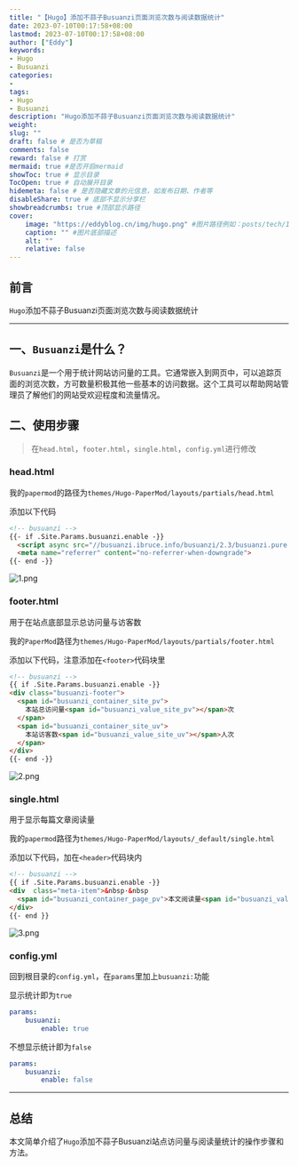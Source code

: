 ```yaml
---
title: "【Hugo】添加不蒜子Busuanzi页面浏览次数与阅读数据统计"
date: 2023-07-10T00:17:58+08:00
lastmod: 2023-07-10T00:17:58+08:00
author: ["Eddy"]
keywords: 
- Hugo
- Busuanzi
categories: 
- 
tags: 
- Hugo
- Busuanzi
description: "Hugo添加不蒜子Busuanzi页面浏览次数与阅读数据统计"
weight:
slug: ""
draft: false # 是否为草稿
comments: false
reward: false # 打赏
mermaid: true #是否开启mermaid
showToc: true # 显示目录
TocOpen: true # 自动展开目录
hidemeta: false # 是否隐藏文章的元信息，如发布日期、作者等
disableShare: true # 底部不显示分享栏
showbreadcrumbs: true #顶部显示路径
cover:
    image: "https://eddyblog.cn/img/hugo.png" #图片路径例如：posts/tech/123/123.png
    caption: "" #图片底部描述
    alt: ""
    relative: false
---
```

## 前言

`Hugo`添加不蒜子Busuanzi页面浏览次数与阅读数据统计 

---

## 一、`Busuanzi`是什么？

`Busuanzi`是一个用于统计网站访问量的工具。它通常嵌入到网页中，可以追踪页面的浏览次数，方可数量积极其他一些基本的访问数据。这个工具可以帮助网站管理员了解他们的网站受欢迎程度和流量情况。

## 二、使用步骤

> 在`head.html`，`footer.html`，`single.html`，`config.yml`进行修改

### head.html

我的`papermod`的路径为`themes/Hugo-PaperMod/layouts/partials/head.html`

添加以下代码

```HTML
<!-- busuanzi -->
{{- if .Site.Params.busuanzi.enable -}}
  <script async src="//busuanzi.ibruce.info/busuanzi/2.3/busuanzi.pure.mini.js"></script>
  <meta name="referrer" content="no-referrer-when-downgrade">
{{- end -}}
```

![1.png](https://cdn.jsdelivr.net/gh/EddyCliff/ChartBed/Hugo_Busuanzi/1.png)

### footer.html

用于在站点底部显示总访问量与访客数

我的`PaperMod`路径为`themes/Hugo-PaperMod/layouts/partials/footer.html`

添加以下代码，注意添加在`<footer>`代码块里

```HTML
<!-- busuanzi -->
{{ if .Site.Params.busuanzi.enable -}}
<div class="busuanzi-footer">
  <span id="busuanzi_container_site_pv">
    本站总访问量<span id="busuanzi_value_site_pv"></span>次
  </span>
  <span id="busuanzi_container_site_uv">
    本站访客数<span id="busuanzi_value_site_uv"></span>人次
  </span>
</div>
{{- end -}}
```

![2.png](https://cdn.jsdelivr.net/gh/EddyCliff/ChartBed/Hugo_Busuanzi/2.png)

### single.html

用于显示每篇文章阅读量

我的`papermod`路径为`themes/Hugo-PaperMod/layouts/_default/single.html`

添加以下代码，加在`<header>`代码块内

```HTML
<!-- busuanzi -->
{{ if .Site.Params.busuanzi.enable -}}
<div  class="meta-item">&nbsp·&nbsp
  <span id="busuanzi_container_page_pv">本文阅读量<span id="busuanzi_value_page_pv"></span>次</span>
</div>
{{- end }}
```

![3.png](https://cdn.jsdelivr.net/gh/EddyCliff/ChartBed/Hugo_Busuanzi/3.png)

### config.yml

回到根目录的`config.yml`，在`params`里加上`busuanzi:`功能

显示统计即为`true`

```YAML
params:  
    busuanzi:
        enable: true
```

不想显示统计即为`false`

```YAML
params:  
    busuanzi:
        enable: false
```



---

## 总结

本文简单介绍了`Hugo`添加不蒜子Busuanzi站点访问量与阅读量统计的操作步骤和方法。

